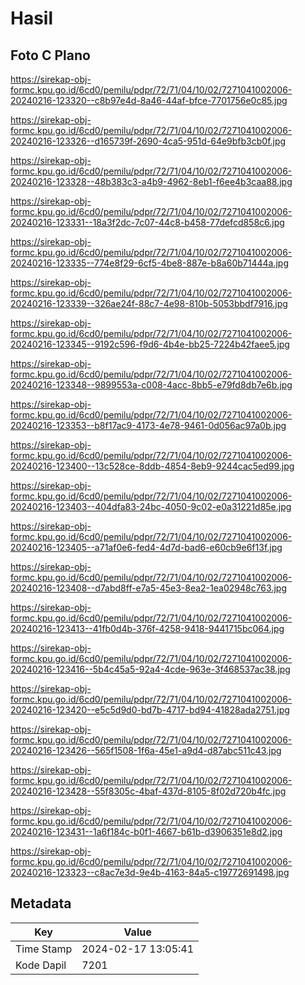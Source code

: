 # Hasil

## Foto C Plano

https://sirekap-obj-formc.kpu.go.id/6cd0/pemilu/pdpr/72/71/04/10/02/7271041002006-20240216-123320--c8b97e4d-8a46-44af-bfce-7701756e0c85.jpg

https://sirekap-obj-formc.kpu.go.id/6cd0/pemilu/pdpr/72/71/04/10/02/7271041002006-20240216-123326--d165739f-2690-4ca5-951d-64e9bfb3cb0f.jpg

https://sirekap-obj-formc.kpu.go.id/6cd0/pemilu/pdpr/72/71/04/10/02/7271041002006-20240216-123328--48b383c3-a4b9-4962-8eb1-f6ee4b3caa88.jpg

https://sirekap-obj-formc.kpu.go.id/6cd0/pemilu/pdpr/72/71/04/10/02/7271041002006-20240216-123331--18a3f2dc-7c07-44c8-b458-77defcd858c6.jpg

https://sirekap-obj-formc.kpu.go.id/6cd0/pemilu/pdpr/72/71/04/10/02/7271041002006-20240216-123335--774e8f29-6cf5-4be8-887e-b8a60b71444a.jpg

https://sirekap-obj-formc.kpu.go.id/6cd0/pemilu/pdpr/72/71/04/10/02/7271041002006-20240216-123339--326ae24f-88c7-4e98-810b-5053bbdf7916.jpg

https://sirekap-obj-formc.kpu.go.id/6cd0/pemilu/pdpr/72/71/04/10/02/7271041002006-20240216-123345--9192c596-f9d6-4b4e-bb25-7224b42faee5.jpg

https://sirekap-obj-formc.kpu.go.id/6cd0/pemilu/pdpr/72/71/04/10/02/7271041002006-20240216-123348--9899553a-c008-4acc-8bb5-e79fd8db7e6b.jpg

https://sirekap-obj-formc.kpu.go.id/6cd0/pemilu/pdpr/72/71/04/10/02/7271041002006-20240216-123353--b8f17ac9-4173-4e78-9461-0d056ac97a0b.jpg

https://sirekap-obj-formc.kpu.go.id/6cd0/pemilu/pdpr/72/71/04/10/02/7271041002006-20240216-123400--13c528ce-8ddb-4854-8eb9-9244cac5ed99.jpg

https://sirekap-obj-formc.kpu.go.id/6cd0/pemilu/pdpr/72/71/04/10/02/7271041002006-20240216-123403--404dfa83-24bc-4050-9c02-e0a31221d85e.jpg

https://sirekap-obj-formc.kpu.go.id/6cd0/pemilu/pdpr/72/71/04/10/02/7271041002006-20240216-123405--a71af0e6-fed4-4d7d-bad6-e60cb9e6f13f.jpg

https://sirekap-obj-formc.kpu.go.id/6cd0/pemilu/pdpr/72/71/04/10/02/7271041002006-20240216-123408--d7abd8ff-e7a5-45e3-8ea2-1ea02948c763.jpg

https://sirekap-obj-formc.kpu.go.id/6cd0/pemilu/pdpr/72/71/04/10/02/7271041002006-20240216-123413--41fb0d4b-376f-4258-9418-9441715bc064.jpg

https://sirekap-obj-formc.kpu.go.id/6cd0/pemilu/pdpr/72/71/04/10/02/7271041002006-20240216-123416--5b4c45a5-92a4-4cde-963e-3f468537ac38.jpg

https://sirekap-obj-formc.kpu.go.id/6cd0/pemilu/pdpr/72/71/04/10/02/7271041002006-20240216-123420--e5c5d9d0-bd7b-4717-bd94-41828ada2751.jpg

https://sirekap-obj-formc.kpu.go.id/6cd0/pemilu/pdpr/72/71/04/10/02/7271041002006-20240216-123426--565f1508-1f6a-45e1-a9d4-d87abc511c43.jpg

https://sirekap-obj-formc.kpu.go.id/6cd0/pemilu/pdpr/72/71/04/10/02/7271041002006-20240216-123428--55f8305c-4baf-437d-8105-8f02d720b4fc.jpg

https://sirekap-obj-formc.kpu.go.id/6cd0/pemilu/pdpr/72/71/04/10/02/7271041002006-20240216-123431--1a6f184c-b0f1-4667-b61b-d3906351e8d2.jpg

https://sirekap-obj-formc.kpu.go.id/6cd0/pemilu/pdpr/72/71/04/10/02/7271041002006-20240216-123323--c8ac7e3d-9e4b-4163-84a5-c19772691498.jpg


## Metadata

| Key        | Value               |
| ---------- | ------------------- |
| Time Stamp | 2024-02-17 13:05:41 |
| Kode Dapil | 7201                |



